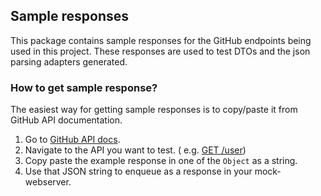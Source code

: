## Sample responses

This package contains sample responses for the GitHub endpoints being used in this project. These
responses are used to test DTOs and the json parsing adapters generated.

### How to get sample response?

The easiest way for getting sample responses is to copy/paste it from GitHub API documentation.

1. Go to [GitHub API docs](https://docs.github.com/en/rest).
2. Navigate to the API you want to test. (
   e.g. [GET /user](https://docs.github.com/en/rest/users/users#get-the-authenticated-user))
3. Copy paste the example response in one of the `Object` as a string.
4. Use that JSON string to enqueue as a response in your mock-webserver.
